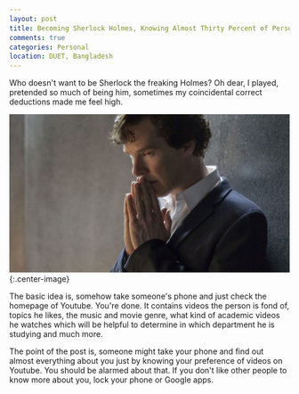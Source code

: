 ```yaml
---
layout: post
title: Becoming Sherlock Holmes, Knowing Almost Thirty Percent of Personal Information about Someone without Asking
comments: true
categories: Personal
location: DUET, Bangladesh
---
```


Who doesn't want to be Sherlock the freaking Holmes? Oh dear, I played, pretended so much of being him, sometimes my coincidental correct deductions made me feel high.

![BBC Sherlock Holmes](/post_images/2018/Mar/sherlock.jpg){:.center-image}

The basic idea is, somehow take someone's phone and just check the homepage of Youtube. You're done. It contains videos the person is fond of, topics he likes, the music and movie genre, what kind of academic videos he watches which will be helpful to determine in which department he is studying and much more.

The point of the post is, someone might take your phone and find out almost everything about you just by knowing your preference of videos on Youtube. You should be alarmed about that. If you don't like other people to know more about you, lock your phone or Google apps. 